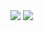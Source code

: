 <img with=100% src="https://capsule-render.vercel.app/api?type=waving&color=0:B2B8CA,100:4B5E9C&height=150&text=Neto+Junior+Nogueira&fontSize=30&&fontAlignX=35&fontColor=B2B8CA&animation=twinkling"/>




<img with=100% src="https://capsule-render.vercel.app/api?type=waving&color=0:B2B8CA,100:4B5E9C&section=footer"/>


